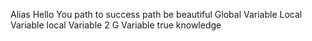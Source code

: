 Alias
Hello You
path to success
path be beautiful
Global Variable
Local Variable
local Variable 2
G Variable
true knowledge
